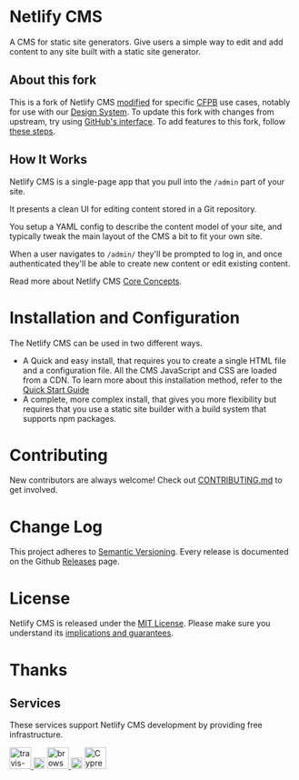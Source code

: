 # Netlify CMS

A CMS for static site generators. Give users a simple way to edit
and add content to any site built with a static site generator.

## About this fork

This is a fork of Netlify CMS [modified](https://github.com/netlify/netlify-cms/compare/master...cfpb:master) for specific [CFPB](https://github.com/cfpb) use cases,
notably for use with our [Design System](https://github.com/cfpb/design-system). 
To update this fork with changes from upstream, try using [GitHub's interface](https://github.com/KirstieJane/STEMMRoleModels/wiki/Syncing-your-fork-to-the-original-repository-via-the-browser). 
To add features to this fork, follow [these steps](https://gist.github.com/contolini/3463e0ee85a5c6a29fdf1b75032c9444).

## How It Works

Netlify CMS is a single-page app that you pull into the `/admin` part of your site.

It presents a clean UI for editing content stored in a Git repository.

You setup a YAML config to describe the content model of your site, and typically
tweak the main layout of the CMS a bit to fit your own site.

When a user navigates to `/admin/` they'll be prompted to log in, and once authenticated
they'll be able to create new content or edit existing content.

Read more about Netlify CMS [Core Concepts](https://www.netlifycms.org/docs/intro/).

# Installation and Configuration

The Netlify CMS can be used in two different ways.

* A Quick and easy install, that requires you to create a single HTML file and a configuration file. All the CMS JavaScript and CSS are loaded from a CDN.
  To learn more about this installation method, refer to the [Quick Start Guide](https://www.netlifycms.org/docs/quick-start/)
* A complete, more complex install, that gives you more flexibility but requires that you use a static site builder with a build system that supports npm packages.

# Contributing

New contributors are always welcome! Check out [CONTRIBUTING.md](https://github.com/netlify/netlify-cms/blob/master/CONTRIBUTING.md) to get involved.

# Change Log

This project adheres to [Semantic Versioning](http://semver.org/).
Every release is documented on the Github [Releases](https://github.com/netlify/netlify-cms/releases) page.

# License

Netlify CMS is released under the [MIT License](LICENSE).
Please make sure you understand its [implications and guarantees](https://writing.kemitchell.com/2016/09/21/MIT-License-Line-by-Line.html).

# Thanks

## Services
These services support Netlify CMS development by providing free infrastructure.
<p>
  <a href="https://www.travis-ci.org">
    <img src="https://raw.githubusercontent.com/netlify/netlify-cms/master/img/travis.png" height="38" alt="travis-ci" />
  </a>
  <img src="https://spacergif.org/spacer.gif" width="20"/>
  <a href="https://www.browserstack.com">
    <img src="https://raw.githubusercontent.com/netlify/netlify-cms/master/img/browserstack.png" height="38" alt="browserstack" />
  </a>
  <img src="https://spacergif.org/spacer.gif" width="20"/>
  <a href="https://www.cypress.io">
    <img src="https://raw.githubusercontent.com/netlify/netlify-cms/master/img/cypressio.png" height="38" alt="Cypress.io" />
  </a>
</p>

